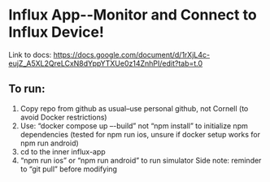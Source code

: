 # Influx App--Monitor and Connect to Influx Device!

Link to docs: https://docs.google.com/document/d/1rXjL4c-eujZ_A5XL2QreLCxN8dYppYTXUe0z14ZnhPI/edit?tab=t.0

## To run:
1. Copy repo from github as usual–use personal github, not Cornell (to avoid Docker restrictions)
2. Use: “docker compose up –-build” not “npm install” to initialize npm dependencies (tested for npm run ios, unsure if docker setup works for npm run android)
3. cd to the inner influx-app
4. “npm run ios” or “npm run android” to run simulator
Side note: reminder to “git pull” before modifying


